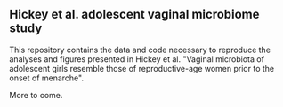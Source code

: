## Hickey et al. adolescent vaginal microbiome study

This repository contains the data and code necessary to reproduce the analyses and figures presented in Hickey et al. "Vaginal microbiota of adolescent girls resemble those of reproductive-age women prior to the onset of menarche". 

More to come.
